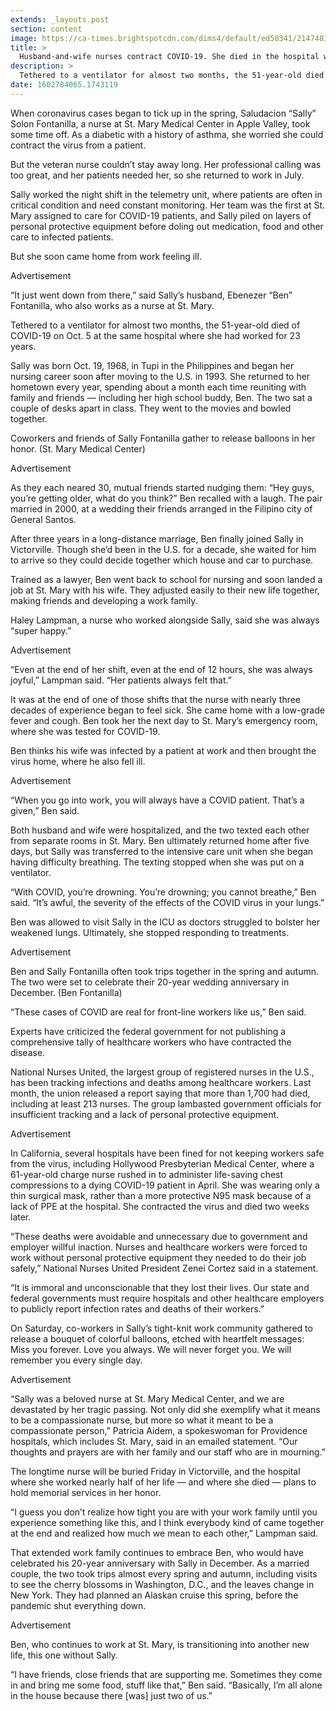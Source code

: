 ```yaml
--- 
extends: _layouts.post 
section: content 
image: https://ca-times.brightspotcdn.com/dims4/default/ed50341/2147483647/strip/true/crop/2048x1075+0+77/resize/1200x630!/quality/90/?url=https%3A%2F%2Fcalifornia-times-brightspot.s3.amazonaws.com%2Fe4%2Fc5%2Ffb41c97d4460aa59f35b18a16a1b%2Fenjoying-seattle.jpg 
title: > 
  Husband-and-wife nurses contract COVID-19. She died in the hospital where she worked 
description: > 
  Tethered to a ventilator for almost two months, the 51-year-old died of COVID-19 on Oct. 5 at the same hospital where she had worked for 23 years.Trained as a lawyer, Ben went back to school for nursing and soon landed a job at St. Mary with his wife.Both husband and wife were hospitalized, and the two texted each other from separate rooms in St. Mary.Advertisement“Sally was a beloved nurse at St. Mary Medical Center, and we are devastated by her tragic passing.AdvertisementBen, who continues to work at St. Mary, is transitioning into another new life, this one without Sally. 
date: 1602784065.1743119 
--- 
```

When coronavirus cases began to tick up in the spring, Saludacion “Sally” Solon Fontanilla, a nurse at St. Mary Medical Center in Apple Valley, took some time off. As a diabetic with a history of asthma, she worried she could contract the virus from a patient.

But the veteran nurse couldn’t stay away long. Her professional calling was too great, and her patients needed her, so she returned to work in July.

Sally worked the night shift in the telemetry unit, where patients are often in critical condition and need constant monitoring. Her team was the first at St. Mary assigned to care for COVID-19 patients, and Sally piled on layers of personal protective equipment before doling out medication, food and other care to infected patients.

But she soon came home from work feeling ill.

Advertisement

“It just went down from there,” said Sally’s husband, Ebenezer “Ben” Fontanilla, who also works as a nurse at St. Mary.

Tethered to a ventilator for almost two months, the 51-year-old died of COVID-19 on Oct. 5 at the same hospital where she had worked for 23 years.

Sally was born Oct. 19, 1968, in Tupi in the Philippines and began her nursing career soon after moving to the U.S. in 1993. She returned to her hometown every year, spending about a month each time reuniting with family and friends — including her high school buddy, Ben. The two sat a couple of desks apart in class. They went to the movies and bowled together.

Coworkers and friends of Sally Fontanilla gather to release balloons in her honor. (St. Mary Medical Center)

Advertisement

As they each neared 30, mutual friends started nudging them: “Hey guys, you’re getting older, what do you think?” Ben recalled with a laugh. The pair married in 2000, at a wedding their friends arranged in the Filipino city of General Santos.

After three years in a long-distance marriage, Ben finally joined Sally in Victorville. Though she’d been in the U.S. for a decade, she waited for him to arrive so they could decide together which house and car to purchase.

Trained as a lawyer, Ben went back to school for nursing and soon landed a job at St. Mary with his wife. They adjusted easily to their new life together, making friends and developing a work family.

Haley Lampman, a nurse who worked alongside Sally, said she was always “super happy.”

Advertisement

“Even at the end of her shift, even at the end of 12 hours, she was always joyful,” Lampman said. “Her patients always felt that.”

It was at the end of one of those shifts that the nurse with nearly three decades of experience began to feel sick. She came home with a low-grade fever and cough. Ben took her the next day to St. Mary’s emergency room, where she was tested for COVID-19.

Ben thinks his wife was infected by a patient at work and then brought the virus home, where he also fell ill.

Advertisement

“When you go into work, you will always have a COVID patient. That’s a given,” Ben said.

Both husband and wife were hospitalized, and the two texted each other from separate rooms in St. Mary. Ben ultimately returned home after five days, but Sally was transferred to the intensive care unit when she began having difficulty breathing. The texting stopped when she was put on a ventilator.

“With COVID, you’re drowning. You’re drowning; you cannot breathe,” Ben said. “It’s awful, the severity of the effects of the COVID virus in your lungs.”

Ben was allowed to visit Sally in the ICU as doctors struggled to bolster her weakened lungs. Ultimately, she stopped responding to treatments.

Advertisement

Ben and Sally Fontanilla often took trips together in the spring and autumn. The two were set to celebrate their 20-year wedding anniversary in December. (Ben Fontanilla)

“These cases of COVID are real for front-line workers like us,” Ben said.

Experts have criticized the federal government for not publishing a comprehensive tally of healthcare workers who have contracted the disease.

National Nurses United, the largest group of registered nurses in the U.S., has been tracking infections and deaths among healthcare workers. Last month, the union released a report saying that more than 1,700 had died, including at least 213 nurses. The group lambasted government officials for insufficient tracking and a lack of personal protective equipment.

Advertisement

In California, several hospitals have been fined for not keeping workers safe from the virus, including Hollywood Presbyterian Medical Center, where a 61-year-old charge nurse rushed in to administer life-saving chest compressions to a dying COVID-19 patient in April. She was wearing only a thin surgical mask, rather than a more protective N95 mask because of a lack of PPE at the hospital. She contracted the virus and died two weeks later.

“These deaths were avoidable and unnecessary due to government and employer willful inaction. Nurses and healthcare workers were forced to work without personal protective equipment they needed to do their job safely,” National Nurses United President Zenei Cortez said in a statement.

“It is immoral and unconscionable that they lost their lives. Our state and federal governments must require hospitals and other healthcare employers to publicly report infection rates and deaths of their workers.”

On Saturday, co-workers in Sally’s tight-knit work community gathered to release a bouquet of colorful balloons, etched with heartfelt messages: Miss you forever. Love you always. We will never forget you. We will remember you every single day.

Advertisement

“Sally was a beloved nurse at St. Mary Medical Center, and we are devastated by her tragic passing. Not only did she exemplify what it means to be a compassionate nurse, but more so what it meant to be a compassionate person,” Patricia Aidem, a spokeswoman for Providence hospitals, which includes St. Mary, said in an emailed statement. “Our thoughts and prayers are with her family and our staff who are in mourning.”

The longtime nurse will be buried Friday in Victorville, and the hospital where she worked nearly half of her life — and where she died — plans to hold memorial services in her honor.

“I guess you don’t realize how tight you are with your work family until you experience something like this, and I think everybody kind of came together at the end and realized how much we mean to each other,” Lampman said.

That extended work family continues to embrace Ben, who would have celebrated his 20-year anniversary with Sally in December. As a married couple, the two took trips almost every spring and autumn, including visits to see the cherry blossoms in Washington, D.C., and the leaves change in New York. They had planned an Alaskan cruise this spring, before the pandemic shut everything down.

Advertisement

Ben, who continues to work at St. Mary, is transitioning into another new life, this one without Sally.

“I have friends, close friends that are supporting me. Sometimes they come in and bring me some food, stuff like that,” Ben said. “Basically, I’m all alone in the house because there [was] just two of us.”